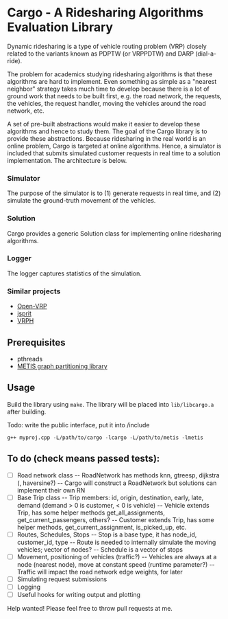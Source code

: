 # Cargo - A Ridesharing Algorithms Evaluation Library

Dynamic ridesharing is a type of vehicle routing problem (VRP) closely related
to the variants known as PDPTW (or VRPPDTW) and DARP (dial-a-ride).

The problem for academics studying ridesharing algorithms is that these
algorithms are hard to implement. Even something as simple as a "nearest
neighbor" strategy takes much time to develop because there is a lot of ground
work that needs to be built first, e.g. the road network, the requests, the
vehicles, the request handler, moving the vehicles around the road network,
etc.

A set of pre-built abstractions would make it easier to develop these
algorithms and hence to study them. The goal of the Cargo library is to provide
these abstractions. Because ridesharing in the real world is an online problem,
Cargo is targeted at online algorithms. Hence, a simulator is included that
submits simulated customer requests in real time to a solution implementation.
The architecture is below.

### Simulator

The purpose of the simulator is to (1) generate requests in real time, and (2)
simulate the ground-truth movement of the vehicles.

### Solution

Cargo provides a generic Solution class for implementing online ridesharing
algorithms.

### Logger

The logger captures statistics of the simulation.

### Similar projects

- [Open-VRP](https://github.com/mck-/Open-VRP)
- [jsprit](https://github.com/graphhopper/jsprit)
- [VRPH](https://projects.coin-or.org/VRPH)

## Prerequisites

- pthreads
- [METIS graph partitioning library](http://glaros.dtc.umn.edu/gkhome/metis/metis/overview)

## Usage

Build the library using `make`. The library will be placed into `lib/libcargo.a`
after building.

Todo: write the public interface, put it into /include

`g++ myproj.cpp -L/path/to/cargo -lcargo -L/path/to/metis -lmetis`

## To do (check means passed tests):

- [ ] Road network class
-- RoadNetwork has methods knn, gtreesp, dijkstra (, haversine?)
-- Cargo will construct a RoadNetwork but solutions can implement their own RN
- [ ] Base Trip class
-- Trip members: id, origin, destination, early, late, demand (demand > 0 is customer, < 0 is vehicle)
-- Vehicle extends Trip, has some helper methods get_all_assignments, get_current_passengers, others?
-- Customer extends Trip, has some helper methods, get_current_assignment, is_picked_up, etc.
- [ ] Routes, Schedules, Stops
-- Stop is a base type, it has node_id, customer_id, type
-- Route is needed to internally simulate the moving vehicles; vector of nodes?
-- Schedule is a vector of stops
- [ ] Movement, positioning of vehicles (traffic?)
-- Vehicles are always at a node (nearest node), move at constant speed (runtime parameter?)
-- Traffic will impact the road network edge weights, for later
- [ ] Simulating request submissions
- [ ] Logging
- [ ] Useful hooks for writing output and plotting

Help wanted! Please feel free to throw pull requests at me.
